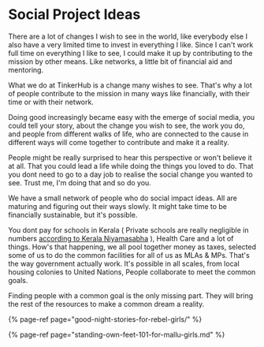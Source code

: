 # Social Project Ideas

There are a lot of changes I wish to see in the world, like everybody else I also have a very limited time to invest in everything I like. Since I can't work full time on everything I like to see, I could make it up by contributing to the mission by other means. Like networks, a little bit of financial aid and mentoring. 

What we do at TinkerHub is a change many wishes to see. That's why a lot of people contribute to the mission in many ways like financially, with their time or with their network.

Doing good increasingly became easy with the emerge of social media, you could tell your story, about the change you wish to see, the work you do, and people from different walks of life, who are connected to the cause in different ways will come together to contribute and make it a reality. 

People might be really surprised to hear this perspective or won't believe it at all. That you could lead a life while doing the things you loved to do. That you dont need to go to a day job to realise the social change you wanted to see. Trust me, I'm doing that and so do you. 

We have a small network of people who do social impact ideas. All are maturing and figuring out their ways slowly. It might take time to be financially sustainable, but it's possible.

You dont pay for schools in Kerala \( Private schools are really negligible in numbers [according to Kerala Niyamasabha](http://www.niyamasabha.org/codes/ginfo_1.htm) \), Health Care and a lot of things. How's that happening, we all pool together money as taxes, selected some of us to do the common facilities for all of us as MLAs & MPs. That's the way government actually work. It's possible in all scales, from local housing colonies to United Nations, People collaborate to meet the common goals. 

Finding people with a common goal is the only missing part. They will bring the rest of the resources to make a common dream a reality.

{% page-ref page="good-night-stories-for-rebel-girls/" %}

{% page-ref page="standing-own-feet-101-for-mallu-girls.md" %}



